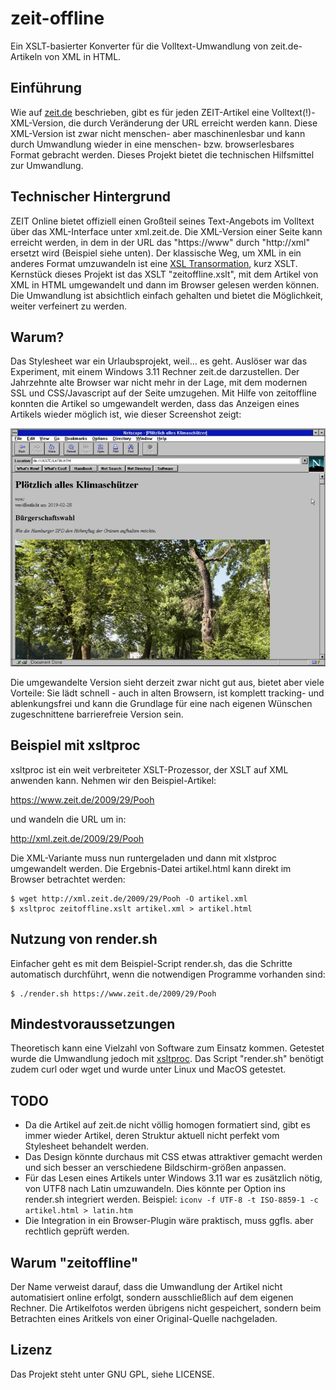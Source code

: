 # zeit-offline

Ein XSLT-basierter Konverter für die Volltext-Umwandlung von
zeit.de-Artikeln von XML in HTML.

## Einführung

Wie auf [zeit.de](https://www.zeit.de/hilfe/rss-hilfe) beschrieben, gibt
es für jeden ZEIT-Artikel eine Volltext(!)-XML-Version, die durch
Veränderung der URL erreicht werden kann. Diese XML-Version ist zwar
nicht menschen- aber maschinenlesbar und kann durch Umwandlung wieder in
eine menschen- bzw. browserlesbares Format gebracht werden. Dieses
Projekt bietet die technischen Hilfsmittel zur Umwandlung.

## Technischer Hintergrund

ZEIT Online bietet offiziell einen Großteil seines Text-Angebots im
Volltext über das XML-Interface unter xml.zeit.de. Die XML-Version einer
Seite kann erreicht werden, in dem in der URL das "https://www" durch
"http://xml" ersetzt wird (Beispiel siehe unten). Der klassische Weg, um
XML in ein anderes Format umzuwandeln ist eine [XSL
Transormation](https://de.wikipedia.org/wiki/XSL_Transformation), kurz XSLT.
Kernstück dieses Projekt ist das XSLT "zeitoffline.xslt", mit dem
Artikel von XML in HTML umgewandelt und dann im Browser gelesen
werden können. Die Umwandlung ist absichtlich einfach gehalten und
bietet die Möglichkeit, weiter verfeinert zu werden.

## Warum?

Das Stylesheet war ein Urlaubsprojekt, weil… es geht. Auslöser war das
Experiment, mit einem Windows 3.11 Rechner zeit.de darzustellen. Der
Jahrzehnte alte Browser war nicht mehr in der Lage, mit dem modernen SSL
und CSS/Javascript auf der Seite umzugehen. Mit Hilfe von zeitoffline
konnten die Artikel so umgewandelt werden, dass das Anzeigen eines
Artikels wieder möglich ist, wie dieser Screenshot zeigt:

![Windows 3.11 Screenshot](win311screenshot.jpg "Win 3.11 Screenshot")

Die umgewandelte Version sieht derzeit zwar nicht gut aus, bietet aber
viele Vorteile: Sie lädt schnell - auch in alten Browsern, ist komplett
tracking- und ablenkungsfrei und kann die Grundlage für eine nach
eigenen Wünschen zugeschnittene barrierefreie Version sein.

## Beispiel mit xsltproc

xsltproc ist ein weit verbreiteter XSLT-Prozessor, der XSLT auf XML
anwenden kann. Nehmen wir den Beispiel-Artikel:

https://www.zeit.de/2009/29/Pooh

und wandeln die URL um in:

http://xml.zeit.de/2009/29/Pooh

Die XML-Variante muss nun runtergeladen und dann mit xlstproc
umgewandelt werden. Die Ergebnis-Datei artikel.html kann direkt im
Browser betrachtet werden:

```
$ wget http://xml.zeit.de/2009/29/Pooh -O artikel.xml
$ xsltproc zeitoffline.xslt artikel.xml > artikel.html
```

## Nutzung von render.sh

Einfacher geht es mit dem Beispiel-Script render.sh, das die Schritte
automatisch durchführt, wenn die notwendigen Programme vorhanden sind:

```
$ ./render.sh https://www.zeit.de/2009/29/Pooh
```

## Mindestvoraussetzungen

Theoretisch kann eine Vielzahl von Software zum Einsatz kommen. Getestet
wurde die Umwandlung jedoch mit
[xsltproc](http://xmlsoft.org/XSLT/xsltproc.html). Das Script
"render.sh" benötigt zudem curl oder wget und wurde unter Linux und
MacOS getestet.

## TODO

* Da die Artikel auf zeit.de nicht völlig homogen formatiert sind, gibt
  es immer wieder Artikel, deren Struktur aktuell nicht perfekt vom
  Stylesheet behandelt werden.
* Das Design könnte durchaus mit CSS etwas attraktiver gemacht werden
  und sich besser an verschiedene Bildschirm-größen anpassen.
* Für das Lesen eines Artikels unter Windows 3.11 war es zusätzlich
  nötig, von UTF8 nach Latin umzuwandeln. Dies könnte per Option ins
  render.sh integriert werden. Beispiel: `iconv -f UTF-8 -t ISO-8859-1
  -c artikel.html > latin.htm`
* Die Integration in ein Browser-Plugin wäre praktisch, muss ggfls. aber
  rechtlich geprüft werden.

## Warum "zeitoffline"

Der Name verweist darauf, dass die Umwandlung der Artikel nicht
automatisiert online erfolgt, sondern ausschließlich auf dem eigenen
Rechner. Die Artikelfotos werden übrigens nicht gespeichert, sondern
beim Betrachten eines Aritkels von einer Original-Quelle nachgeladen.

## Lizenz

Das Projekt steht unter GNU GPL, siehe LICENSE.

